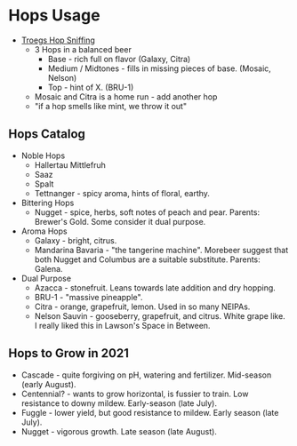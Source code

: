 # Hops Usage

 * [Troegs Hop Sniffing](https://www.youtube.com/watch?v=iYYC5wd-hIU)
   * 3 Hops in a balanced beer
     * Base - rich full on flavor (Galaxy, Citra)
     * Medium / Midtones - fills in missing pieces of base. (Mosaic, Nelson)
     * Top - hint of X. (BRU-1)
   * Mosaic and Citra is a home run - add another hop
   * "if a hop smells like mint, we throw it out"

## Hops Catalog

 * Noble Hops
   * Hallertau Mittlefruh
   * Saaz
   * Spalt
   * Tettnanger - spicy aroma, hints of floral, earthy.
 * Bittering Hops
   * Nugget - spice, herbs, soft notes of peach and pear. Parents: Brewer's Gold.
     Some consider it dual purpose.
 * Aroma Hops
   * Galaxy - bright, citrus.
   * Mandarina Bavaria - "the tangerine machine". Morebeer suggest that
     both Nugget and Columbus are a suitable substitute. Parents: Galena.
 * Dual Purpose
   * Azacca - stonefruit. Leans towards late addition and dry hopping.
   * BRU-1 - "massive pineapple".
   * Citra - orange, grapefruit, lemon. Used in so many NEIPAs.
   * Nelson Sauvin - gooseberry, grapefruit, and citrus. White grape like.
     I really liked this in Lawson's Space in Between.

## Hops to Grow in 2021

 * Cascade - quite forgiving on pH, watering and fertilizer.
   Mid-season (early August).
 * Centennial? - wants to grow horizontal, is fussier to train. Low resistance to
   downy mildew. Early-season (late July).
 * Fuggle - lower yield, but good resistance to mildew. Early season (late July).
 * Nugget - vigorous growth. Late season (late August).
